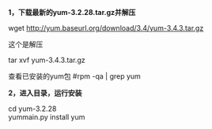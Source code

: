 **1，下载最新的yum-3.2.28.tar.gz并解压**

wget http://yum.baseurl.org/download/3.4/yum-3.4.3.tar.gz

这个是解压

tar xvf yum-3.4.3.tar.gz

查看已安装的yum包
\#rpm -qa | grep yum

**2，进入目录，运行安装**

cd yum-3.2.28  
yummain.py install yum  
